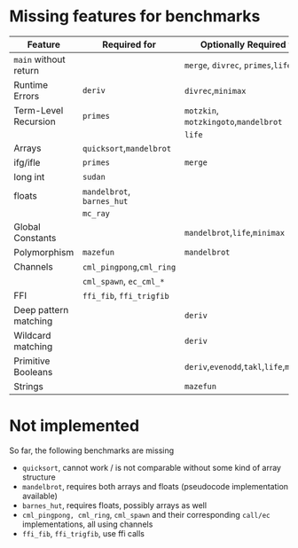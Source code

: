 # Missing features for benchmarks

| Feature                       | Required for              | Optionally Required for                  |
| ----------------------------- | ------------------------- | ---------------------------------------- |
| `main` without return         |                           | `merge`, `divrec`, `primes`,`life`       |
| Runtime Errors                | `deriv`                   | `divrec`,`minimax`                       |
| Term-Level Recursion          | `primes`                  | `motzkin`, `motzkingoto`,`mandelbrot`    |
|                               |                           | `life`                                   |
| Arrays                        | `quicksort`,`mandelbrot`  |                                          |
| ifg/ifle                      | `primes`                  | `merge`                                  |
| long int                      | `sudan`                   |                                          |
| floats                        | `mandelbrot`, `barnes_hut`|                                          |
|                               | `mc_ray`                  |                                          | 
| Global Constants              |                           | `mandelbrot`,`life`,`minimax`            |
| Polymorphism                  | `mazefun`                 | `mandelbrot`                             |
| Channels                      | `cml_pingpong`,`cml_ring` |                                          |
|                               | `cml_spawn`, `ec_cml_*`   |                                          | 
| FFI                           | `ffi_fib`, `ffi_trigfib`  |                                          |
| Deep pattern matching         |                           | `deriv`                                  |
| Wildcard matching             |                           | `deriv`                                  | 
| Primitive Booleans            |                           | `deriv`,`evenodd`,`takl`,`life`,`minimax`| 
| Strings                       |                           | `mazefun`

# Not implemented 

So far, the following benchmarks are missing 

* `quicksort`, cannot work / is not comparable without some kind of array structure
* `mandelbrot`, requires both arrays and floats (pseudocode implementation available)
* `barnes_hut`, requires floats, possibly arrays as well
* `cml_pingpong, cml_ring`, `cml_spawn` and their corresponding `call/ec` implementations, all using channels
* `ffi_fib`, `ffi_trigfib`, use ffi calls
